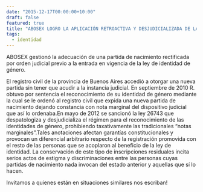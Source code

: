 ```yaml
---
date: "2015-12-17T00:00:00+10:00"
draft: false
featured: true
title: "ABOSEX‬ LOGRO LA APLICACIÓN RETROACTIVA Y DESJUDICIALIZADA DE LA LEY DE IDENTIDAD DE GÉNERO"
tags:
  - identidad
---
```


ABOSEX gestionó la adecuación de una partida de nacimiento rectificada por orden judicial previo a la entrada en vigencia de la ley de identidad de género.

El registro civil de la provincia de Buenos Aires accedió a otorgar una nueva partida sin tener que acudir a la instancia judicial. En septiembre de 2010 R. obtuvo por sentencia el reconocimiento de su identidad de género mediante la cual se le ordenó al registro civil que expida una nueva partida de nacimiento dejando constancia con nota marginal del dispositivo judicial que así lo ordenaba.En mayo de 2012 se sancionó la ley 26743 que despatologiza y desjudicializa el régimen para el reconocimiento de las identidades de género, prohibiendo taxativamente las tradicionales “notas marginales”.Tales anotaciones afectan garantías constitucionales y provocan un diferencial arbitrario respecto de la registración promovida con el resto de las personas que se acoplaron al beneficio de la ley de identidad. La conservación de este tipo de inscripciones residuales incita serios actos de estigma y discriminaciones entre las personas cuyas partidas de nacimiento nada invocan del estado anterior y aquellas que sí lo hacen.

Invitamos a quienes están en situaciones similares nos escriban!